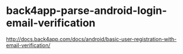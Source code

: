 # back4app-parse-android-login-email-verification

http://docs.back4app.com/docs/android/basic-user-registration-with-email-verification/
